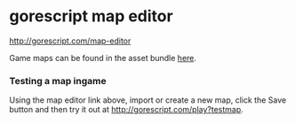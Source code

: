 # gorescript map editor

http://gorescript.com/map-editor

Game maps can be found in the asset bundle [here](https://github.com/gorescript/gorescript/releases).

### Testing a map ingame
Using the map editor link above, import or create a new map, click the Save button and then try it out at http://gorescript.com/play?testmap.
